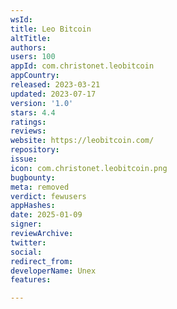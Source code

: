 ```yaml
---
wsId: 
title: Leo Bitcoin
altTitle: 
authors: 
users: 100
appId: com.christonet.leobitcoin
appCountry: 
released: 2023-03-21
updated: 2023-07-17
version: '1.0'
stars: 4.4
ratings: 
reviews: 
website: https://leobitcoin.com/
repository: 
issue: 
icon: com.christonet.leobitcoin.png
bugbounty: 
meta: removed
verdict: fewusers
appHashes: 
date: 2025-01-09
signer: 
reviewArchive: 
twitter: 
social: 
redirect_from: 
developerName: Unex
features: 

---
```


